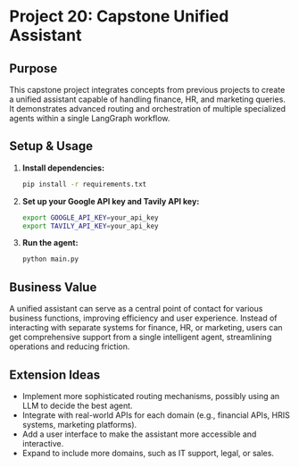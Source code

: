 # Project 20: Capstone Unified Assistant

## Purpose
This capstone project integrates concepts from previous projects to create a unified assistant capable of handling finance, HR, and marketing queries. It demonstrates advanced routing and orchestration of multiple specialized agents within a single LangGraph workflow.

## Setup & Usage
1.  **Install dependencies:**
    ```bash
    pip install -r requirements.txt
    ```
2.  **Set up your Google API key and Tavily API key:**
    ```bash
    export GOOGLE_API_KEY=your_api_key
    export TAVILY_API_KEY=your_api_key
    ```
3.  **Run the agent:**
    ```bash
    python main.py
    ```

## Business Value
A unified assistant can serve as a central point of contact for various business functions, improving efficiency and user experience. Instead of interacting with separate systems for finance, HR, or marketing, users can get comprehensive support from a single intelligent agent, streamlining operations and reducing friction.

## Extension Ideas
*   Implement more sophisticated routing mechanisms, possibly using an LLM to decide the best agent.
*   Integrate with real-world APIs for each domain (e.g., financial APIs, HRIS systems, marketing platforms).
*   Add a user interface to make the assistant more accessible and interactive.
*   Expand to include more domains, such as IT support, legal, or sales.
